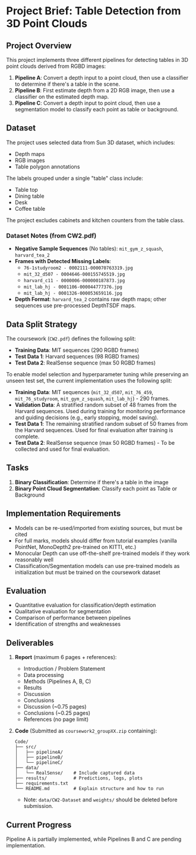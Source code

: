 # Project Brief: Table Detection from 3D Point Clouds

## Project Overview
This project implements three different pipelines for detecting tables in 3D point clouds derived from RGBD images:

1. **Pipeline A**: Convert a depth input to a point cloud, then use a classifier to determine if there's a table in the scene.
2. **Pipeline B**: First estimate depth from a 2D RGB image, then use a classifier on the estimated depth map.
3. **Pipeline C**: Convert a depth input to point cloud, then use a segmentation model to classify each point as table or background.

## Dataset
The project uses selected data from Sun 3D dataset, which includes:
- Depth maps
- RGB images
- Table polygon annotations

The labels grouped under a single "table" class include:
- Table top
- Dining table
- Desk
- Coffee table

The project excludes cabinets and kitchen counters from the table class.

### Dataset Notes (from CW2.pdf)
- **Negative Sample Sequences** (No tables): `mit_gym_z_squash`, `harvard_tea_2`
- **Frames with Detected Missing Labels**:
    - `76-1studyroom2 - 0002111-000070763319.jpg`
    - `mit_32_d507 - 0004646-000155745519.jpg`
    - `harvard_c11 - 0000006-000000187873.jpg`
    - `mit_lab_hj - 0001106-000044777376.jpg`
    - `mit_lab_hj - 0001326-000053659116.jpg`
- **Depth Format**: `harvard_tea_2` contains raw depth maps; other sequences use pre-processed DepthTSDF maps.

## Data Split Strategy

The coursework (`CW2.pdf`) defines the following split:
- **Training Data**: MIT sequences (290 RGBD frames)
- **Test Data 1**: Harvard sequences (98 RGBD frames)
- **Test Data 2**: RealSense sequence (max 50 RGBD frames)

To enable model selection and hyperparameter tuning while preserving an unseen test set, the current implementation uses the following split:
- **Training Data**: MIT sequences (`mit_32_d507`, `mit_76_459`, `mit_76_studyroom`, `mit_gym_z_squash`, `mit_lab_hj`) - 290 frames.
- **Validation Data**: A stratified random subset of 48 frames from the Harvard sequences. Used during training for monitoring performance and guiding decisions (e.g., early stopping, model saving).
- **Test Data 1**: The remaining stratified random subset of 50 frames from the Harvard sequences. Used for final evaluation after training is complete.
- **Test Data 2**: RealSense sequence (max 50 RGBD frames) - To be collected and used for final evaluation.

## Tasks
1. **Binary Classification**: Determine if there's a table in the image
2. **Binary Point Cloud Segmentation**: Classify each point as Table or Background

## Implementation Requirements
- Models can be re-used/imported from existing sources, but must be cited
- For full marks, models should differ from tutorial examples (vanilla PointNet, MonoDepth2 pre-trained on KITTI, etc.)
- Monocular Depth can use off-the-shelf pre-trained models if they work reasonably well
- Classification/Segmentation models can use pre-trained models as initialization but must be trained on the coursework dataset

## Evaluation
- Quantitative evaluation for classification/depth estimation
- Qualitative evaluation for segmentation
- Comparison of performance between pipelines
- Identification of strengths and weaknesses

## Deliverables
1. **Report** (maximum 6 pages + references):
   - Introduction / Problem Statement
   - Data processing
   - Methods (Pipelines A, B, C)
   - Results
   - Discussion
   - Conclusions
   - Discussion (~0.75 pages)
   - Conclusions (~0.25 pages)
   - References (no page limit)

2. **Code** (Submitted as `coursework2_groupXX.zip` containing):
   ```
   Code/
   ├── src/
   │   ├── pipelineA/
   │   ├── pipelineB/
   │   └── pipelineC/
   ├── data/
   │   └── RealSense/    # Include captured data
   ├── results/          # Predictions, logs, plots
   ├── requirements.txt
   └── README.md         # Explain structure and how to run
   ```
   - Note: `data/CW2-Dataset` and `weights/` should be deleted before submission.

## Current Progress
Pipeline A is partially implemented, while Pipelines B and C are pending implementation.
